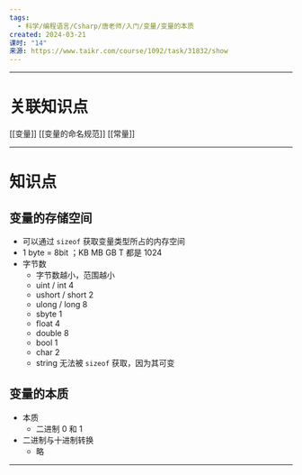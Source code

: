 ```yaml
---
tags:
  - 科学/编程语言/Csharp/唐老师/入门/变量/变量的本质
created: 2024-03-21
课时: "14"
来源: https://www.taikr.com/course/1092/task/31832/show
---
```


---
# 关联知识点

[[变量]] [[变量的命名规范]] [[常量]]

---
# 知识点

## 变量的存储空间

- 可以通过 `sizeof` 获取变量类型所占的内存空间
- 1 byte = 8bit ；KB MB GB T 都是 1024 
- 字节数
	- 字节数越小，范围越小
	- uint / int 4 
	- ushort / short 2
	- ulong / long 8
	- sbyte 1
	- float 4
	- double 8 
	- bool 1
	- char 2
	- string 无法被 `sizeof` 获取，因为其可变
## 变量的本质

- 本质
	- 二进制 0 和 1
- 二进制与十进制转换
	- 略

---